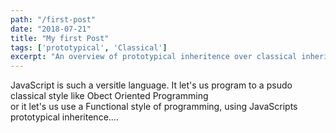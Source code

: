 ```yaml
---
path: "/first-post"
date: "2018-07-21"
title: "My first Post"
tags: ['prototypical', 'Classical']
excerpt: "An overview of prototypical inheritence over classical inheritence"
---
```


JavaScript is such a versitle language. It let's us program to a psudo classical style like Obect Oriented Programming    
or it let's us use a Functional style of programming, using JavaScripts prototypical inheritence....
